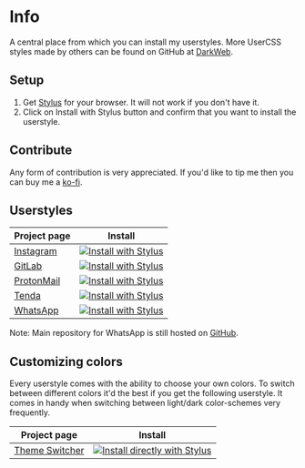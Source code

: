 # Info

A central place from which you can install my userstyles. More UserCSS styles made by others can be found on GitHub at [DarkWeb](https://github.com/RaitaroH/DarkWeb).


## Setup

1. Get [Stylus](https://add0n.com/stylus.html) for your browser. It will not work if you don't have it.
2. Click on Install with Stylus button and confirm that you want to install the userstyle.


## Contribute

Any form of contribution is very appreciated. If you'd like to tip me then you can buy me a [ko-fi](https://ko-fi.com/vednoc).


## Userstyles

Project page | Install
------------ | -------
[Instagram](https://gitlab.com/vednoc/dark-instagram) | [![Install with Stylus](https://img.shields.io/badge/Install%20directly%20with-Stylus-285959.svg)](https://gitlab.com/vednoc/dark-instagram/raw/master/instagram.user.css)
[GitLab](https://gitlab.com/vednoc/dark-gitlab) | [![Install with Stylus](https://img.shields.io/badge/Install%20directly%20with-Stylus-285959.svg)](https://gitlab.com/vednoc/dark-gitlab/raw/master/gitlab.user.css)
[ProtonMail](https://gitlab.com/vednoc/dark-protonmail) | [![Install with Stylus](https://img.shields.io/badge/Install%20directly%20with-Stylus-285959.svg)](https://gitlab.com/vednoc/dark-protonmail/raw/master/protonmail.user.css)
[Tenda](https://gitlab.com/vednoc/dark-tenda) | [![Install with Stylus](https://img.shields.io/badge/Install%20directly%20with-Stylus-285959.svg)](https://gitlab.com/vednoc/dark-tenda/raw/master/tenda.user.styl)
[WhatsApp](https://gitlab.com/vednoc/onyx) | [![Install with Stylus](https://img.shields.io/badge/Install%20directly%20with-Stylus-285959.svg)](https://rawgit.com/vednoc/onyx/master/WhatsApp.user.css)

Note: Main repository for WhatsApp is still hosted on [GitHub](https://github.com/vednoc/onyx). 


## Customizing colors

Every userstyle comes with the ability to choose your own colors. To switch between different colors it'd the best if you get the following userstyle. It comes in handy when switching between light/dark color-schemes very frequently.

Project page | Install
------------ | -------
[Theme Switcher](https://gitlab.com/vednoc/theme_switcher) | [![Install directly with Stylus](https://img.shields.io/badge/Install%20directly%20with-Stylus-285959.svg)](https://gitlab.com/vednoc/theme_switcher/raw/master/scheme.user.css)
